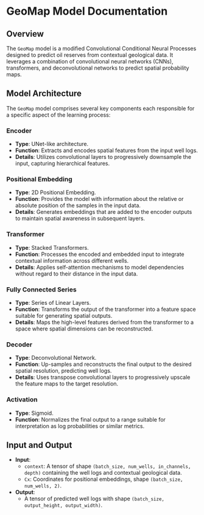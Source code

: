 # GeoMap Model Documentation

## Overview
The `GeoMap` model is a modified Convolutional Conditional Neural Processes designed to predict oil reserves from contextual geological data. It leverages a combination of convolutional neural networks (CNNs), transformers, and deconvolutional networks to predict spatial probability maps.

## Model Architecture
The `GeoMap` model comprises several key components each responsible for a specific aspect of the learning process:

### Encoder
- **Type**: UNet-like architecture.
- **Function**: Extracts and encodes spatial features from the input well logs.
- **Details**: Utilizes convolutional layers to progressively downsample the input, capturing hierarchical features.

### Positional Embedding
- **Type**: 2D Positional Embedding.
- **Function**: Provides the model with information about the relative or absolute position of the samples in the input data.
- **Details**: Generates embeddings that are added to the encoder outputs to maintain spatial awareness in subsequent layers.

### Transformer
- **Type**: Stacked Transformers.
- **Function**: Processes the encoded and embedded input to integrate contextual information across different wells.
- **Details**: Applies self-attention mechanisms to model dependencies without regard to their distance in the input data.

### Fully Connected Series
- **Type**: Series of Linear Layers.
- **Function**: Transforms the output of the transformer into a feature space suitable for generating spatial outputs.
- **Details**: Maps the high-level features derived from the transformer to a space where spatial dimensions can be reconstructed.

### Decoder
- **Type**: Deconvolutional Network.
- **Function**: Up-samples and reconstructs the final output to the desired spatial resolution, predicting well logs.
- **Details**: Uses transpose convolutional layers to progressively upscale the feature maps to the target resolution.

### Activation
- **Type**: Sigmoid.
- **Function**: Normalizes the final output to a range suitable for interpretation as log probabilities or similar metrics.

## Input and Output
- **Input**: 
  - `context`: A tensor of shape `(batch_size, num_wells, in_channels, depth)` containing the well logs and contextual geological data.
  - `Cx`: Coordinates for positional embeddings, shape `(batch_size, num_wells, 2)`.
- **Output**:
  - A tensor of predicted well logs with shape `(batch_size, output_height, output_width)`.
 
